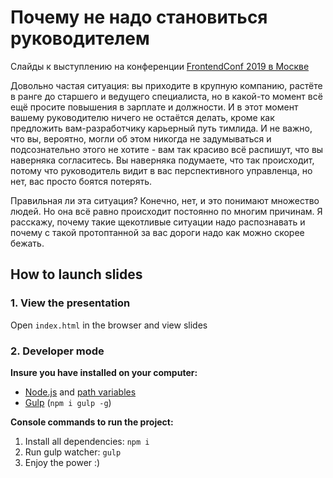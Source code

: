 # Почему не надо становиться руководителем

Слайды к выступлению на конференции [FrontendConf 2019 в Москве](https://ritfest.ru/2019/abstracts/4775)

Довольно частая ситуация: вы приходите в крупную компанию, растёте в ранге до старшего и ведущего специалиста, но в какой-то момент всё ещё просите повышения в зарплате и должности. И в этот момент вашему руководителю ничего не остаётся делать, кроме как предложить вам-разработчику карьерный путь тимлида. И не важно, что вы, вероятно, могли об этом никогда не задумываться и подсознательно этого не хотите - вам так красиво всё распишут, что вы наверняка согласитесь. Вы наверняка подумаете, что так происходит, потому что руководитель видит в вас перспективного управленца, но нет, вас просто боятся потерять.

Правильная ли эта ситуация? Конечно, нет, и это понимают множество людей. Но она всё равно происходит постоянно по многим причинам. Я расскажу, почему такие щекотливые ситуации надо распознавать и почему с такой протоптанной за вас дороги надо как можно скорее бежать.

## How to launch slides
### 1. View the presentation
Open `index.html` in the browser and view slides

### 2. Developer mode

__Insure you have installed on your computer:__

* [Node.js](https://nodejs.org/en/download/) and [path variables](http://stackoverflow.com/questions/8278143/node-js-how-to-run-node-command-from-any-path)
* [Gulp](http://gulpjs.com/) (`npm i gulp -g`)

__Console commands to run the project:__

1. Install all dependenсies: `npm i`
2. Run gulp watcher: `gulp`
3. Enjoy the power :)

